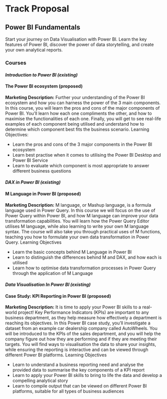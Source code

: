# Track Proposal

## Power BI Fundamentals
Start your journey on Data Visualisation with Power BI. Learn the key features of Power BI, discover the power of data storytelling, and create your own analytical reports.

### Courses 

#### _Introduction to Power BI (existing)_

#### The Power BI ecosystem (proposed)
**Marketing Description:** 
Further your understanding of the Power BI ecosystem and how you can harness the power of the 3 main components. In this course, you will learn the pros and cons of the major components of Power BI. You’ll learn how each one compliments the other, and how to maximise the functionalities of each one. Finally, you will get to see real-life examples of each component being utilised and understand how to determine which component best fits the business scenario.
Learning Objectives:
- Learn the pros and cons of the 3 major components in the Power BI ecosystem
- Learn best practise when it comes to utilising the Power BI Desktop and Power BI Service
- Learn to evaluate which component is most appropriate to answer different business questions

#### _DAX in Power BI (existing)_

#### M Language in Power BI (proposed)
**Marketing Description:**
M language, or Mashup language, is a formula language used in Power Query. In this course we will focus on the use of Power Query within Power BI, and how M language can improve your data transformation capabilities. You will learn how the Power Query Editor utilises M language, while also learning to write your own M language syntax. The course will also take you through practical uses of M functions, teaching you how to formulate your own data transformation in Power Query.
Learning Objectives
- Learn the basic concepts behind M Language in Power BI
- Learn to distinguish the differences behind M and DAX, and how each is utilised 
- Learn how to optimise data transformation processes in Power Query through the application of M Language

#### _Data Visualisation In Power BI (existing)_

#### Case Study: KPI Reporting in Power BI (proposed)
**Marketing Description:**
It is time to apply your Power BI skills to a real-world project! Key Performance Indicators (KPIs) are important to any business department, as they help measure how effectively a department is reaching its objectives. In this Power BI case study, you’ll investigate a dataset from an example car dealership company called AutoWheels. You will be introduced to the KPIs of the sales department, and you will help the company figure out how they are performing and if they are meeting their targets. You will find ways to visualisation the data to share your insights, while ensuring the reporting is interactive and can be viewed through different Power BI platforms.
Learning Objectives
- Learn to understand a business reporting need and analyse the provided data to summarise the key components of a KPI report
- Learn to apply your Power BI skills to bring to life the data and develop a compelling analytical story
- Learn to compile output that can be viewed on different Power BI platforms, suitable for all types of business audiences
